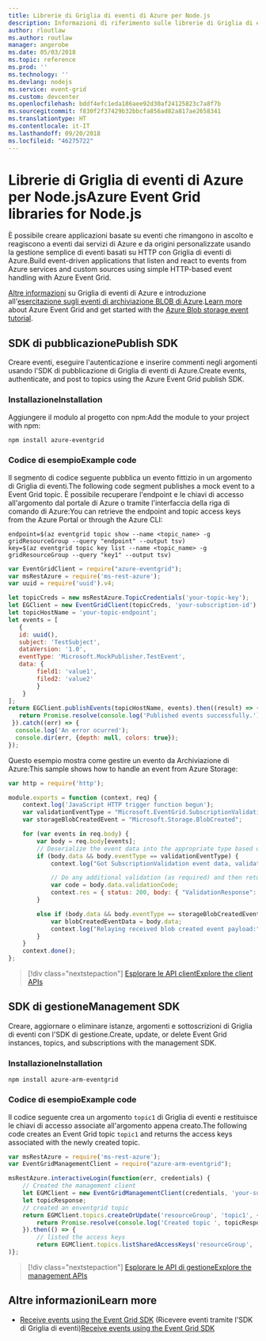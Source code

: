 ```yaml
---
title: Librerie di Griglia di eventi di Azure per Node.js
description: Informazioni di riferimento sulle librerie di Griglia di eventi di Azure per Node.js
author: rloutlaw
ms.author: routlaw
manager: angerobe
ms.date: 05/03/2018
ms.topic: reference
ms.prod: ''
ms.technology: ''
ms.devlang: nodejs
ms.service: event-grid
ms.custom: devcenter
ms.openlocfilehash: bddf4efc1eda186aee92d30af24125823c7a8f7b
ms.sourcegitcommit: f830f2f37429b32bbcfa856ad82a817ae2658341
ms.translationtype: HT
ms.contentlocale: it-IT
ms.lasthandoff: 09/20/2018
ms.locfileid: "46275722"
---
```

# <a name="azure-event-grid-libraries-for-nodejs"></a><span data-ttu-id="537d9-103">Librerie di Griglia di eventi di Azure per Node.js</span><span class="sxs-lookup"><span data-stu-id="537d9-103">Azure Event Grid libraries for Node.js</span></span>

<span data-ttu-id="537d9-104">È possibile creare applicazioni basate su eventi che rimangono in ascolto e reagiscono a eventi dai servizi di Azure e da origini personalizzate usando la gestione semplice di eventi basati su HTTP con Griglia di eventi di Azure.</span><span class="sxs-lookup"><span data-stu-id="537d9-104">Build event-driven applications that listen and react to events from Azure services and custom sources using simple HTTP-based event handling with Azure Event Grid.</span></span>

<span data-ttu-id="537d9-105">[Altre informazioni](/azure/event-grid/overview) su Griglia di eventi di Azure e introduzione all'[esercitazione sugli eventi di archiviazione BLOB di Azure](/azure/storage/blobs/storage-blob-event-quickstart).</span><span class="sxs-lookup"><span data-stu-id="537d9-105">[Learn more](/azure/event-grid/overview) about Azure Event Grid and get started with the [Azure Blob storage event tutorial](/azure/storage/blobs/storage-blob-event-quickstart).</span></span> 

## <a name="publish-sdk"></a><span data-ttu-id="537d9-106">SDK di pubblicazione</span><span class="sxs-lookup"><span data-stu-id="537d9-106">Publish SDK</span></span>

<span data-ttu-id="537d9-107">Creare eventi, eseguire l'autenticazione e inserire commenti negli argomenti usando l'SDK di pubblicazione di Griglia di eventi di Azure.</span><span class="sxs-lookup"><span data-stu-id="537d9-107">Create events, authenticate, and post to topics using the Azure Event Grid publish SDK.</span></span>

### <a name="installation"></a><span data-ttu-id="537d9-108">Installazione</span><span class="sxs-lookup"><span data-stu-id="537d9-108">Installation</span></span>

<span data-ttu-id="537d9-109">Aggiungere il modulo al progetto con npm:</span><span class="sxs-lookup"><span data-stu-id="537d9-109">Add the module to your project with npm:</span></span>

```bash
npm install azure-eventgrid
```

### <a name="example-code"></a><span data-ttu-id="537d9-110">Codice di esempio</span><span class="sxs-lookup"><span data-stu-id="537d9-110">Example code</span></span>

<span data-ttu-id="537d9-111">Il segmento di codice seguente pubblica un evento fittizio in un argomento di Griglia di eventi.</span><span class="sxs-lookup"><span data-stu-id="537d9-111">The following code segment publishes a mock event to a Event Grid topic.</span></span> <span data-ttu-id="537d9-112">È possibile recuperare l'endpoint e le chiavi di accesso all'argomento dal portale di Azure o tramite l'interfaccia della riga di comando di Azure:</span><span class="sxs-lookup"><span data-stu-id="537d9-112">You can retrieve the endpoint and topic access keys from the Azure Portal or through the Azure CLI:</span></span>

```azurecli-interactive
endpoint=$(az eventgrid topic show --name <topic_name> -g gridResourceGroup --query "endpoint" --output tsv)
key=$(az eventgrid topic key list --name <topic_name> -g gridResourceGroup --query "key1" --output tsv)
```

```javascript
var EventGridClient = require("azure-eventgrid");
var msRestAzure = require('ms-rest-azure');
var uuid = require('uuid').v4;

let topicCreds = new msRestAzure.TopicCredentials('your-topic-key');
let EGClient = new EventGridClient(topicCreds, 'your-subscription-id');
let topicHostName = 'your-topic-endpoint';
let events = [
   {
   id: uuid(),
   subject: 'TestSubject',
   dataVersion: '1.0',
   eventType: 'Microsoft.MockPublisher.TestEvent',
   data: {
        field1: 'value1',
        filed2: 'value2'
        }
    }
];
return EGClient.publishEvents(topicHostName, events).then((result) => {
   return Promise.resolve(console.log('Published events successfully.'));
 }).catch((err) => {
  console.log('An error ocurred');
  console.dir(err, {depth: null, colors: true});
});
```

<span data-ttu-id="537d9-113">Questo esempio mostra come gestire un evento da Archiviazione di Azure:</span><span class="sxs-lookup"><span data-stu-id="537d9-113">This sample shows how to handle an event from Azure Storage:</span></span>

```javascript
var http = require('http');

module.exports = function (context, req) {
    context.log('JavaScript HTTP trigger function begun');
    var validationEventType = "Microsoft.EventGrid.SubscriptionValidationEvent";
    var storageBlobCreatedEvent = "Microsoft.Storage.BlobCreated";

    for (var events in req.body) {
        var body = req.body[events];
        // Deserialize the event data into the appropriate type based on event type  
        if (body.data && body.eventType == validationEventType) {
            context.log("Got SubscriptionValidation event data, validation code: " + body.data.validationCode + " topic: " + body.topic);

            // Do any additional validation (as required) and then return back the below response
            var code = body.data.validationCode;
            context.res = { status: 200, body: { "ValidationResponse": code } };
        }

        else if (body.data && body.eventType == storageBlobCreatedEvent) {
            var blobCreatedEventData = body.data;
            context.log("Relaying received blob created event payload:" + JSON.stringify(blobCreatedEventData));
        }
    }
    context.done();
};
```

> [!div class="nextstepaction"]
> [<span data-ttu-id="537d9-114">Esplorare le API client</span><span class="sxs-lookup"><span data-stu-id="537d9-114">Explore the client APIs</span></span>](/javascript/api/overview/azure/eventgrid/client)

## <a name="management-sdk"></a><span data-ttu-id="537d9-115">SDK di gestione</span><span class="sxs-lookup"><span data-stu-id="537d9-115">Management SDK</span></span>

<span data-ttu-id="537d9-116">Creare, aggiornare o eliminare istanze, argomenti e sottoscrizioni di Griglia di eventi con l'SDK di gestione.</span><span class="sxs-lookup"><span data-stu-id="537d9-116">Create, update, or delete Event Grid instances, topics, and subscriptions with the management SDK.</span></span>

### <a name="installation"></a><span data-ttu-id="537d9-117">Installazione</span><span class="sxs-lookup"><span data-stu-id="537d9-117">Installation</span></span>

```
npm install azure-arm-eventgrid
```

### <a name="example-code"></a><span data-ttu-id="537d9-118">Codice di esempio</span><span class="sxs-lookup"><span data-stu-id="537d9-118">Example code</span></span>

<span data-ttu-id="537d9-119">Il codice seguente crea un argomento `topic1` di Griglia di eventi e restituisce le chiavi di accesso associate all'argomento appena creato.</span><span class="sxs-lookup"><span data-stu-id="537d9-119">The following code creates an Event Grid topic `topic1` and returns the access keys associated with the newly created topic.</span></span>

```javascript
var msRestAzure = require('ms-rest-azure');
var EventGridManagementClient = require("azure-arm-eventgrid");

msRestAzure.interactiveLogin(function(err, credentials) {
    // Created the management client
    let EGMClient = new EventGridManagementClient(credentials, 'your-subscription-id');
    let topicResponse;
    // created an enventgrid topic
    return EGMClient.topics.createOrUpdate('resourceGroup', 'topic1', { location: 'westus' }).then((topicResponse) => {
        return Promise.resolve(console.log('Created topic ', topicResponse));
    }).then(() => {
        // listed the access keys
        return EGMClient.topics.listSharedAccessKeys('resourceGroup', 'topic1')}
)};
```

> [!div class="nextstepaction"]
> [<span data-ttu-id="537d9-120">Esplorare le API di gestione</span><span class="sxs-lookup"><span data-stu-id="537d9-120">Explore the management APIs</span></span>](/javascript/api/overview/azure/eventgrid/management)

## <a name="learn-more"></a><span data-ttu-id="537d9-121">Altre informazioni</span><span class="sxs-lookup"><span data-stu-id="537d9-121">Learn more</span></span>

- <span data-ttu-id="537d9-122">[Receive events using the Event Grid SDK](/azure/event-grid/receive-events) (Ricevere eventi tramite l'SDK di Griglia di eventi)</span><span class="sxs-lookup"><span data-stu-id="537d9-122">[Receive events using the Event Grid SDK](/azure/event-grid/receive-events)</span></span>
